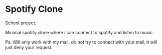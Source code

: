 # Spotify Clone

School project.

Minimal spotify clone where i can connect to spotify and listen to music.

Ps: Will only work with my mail, do not try to connect with your mail, it will just deny your request.
